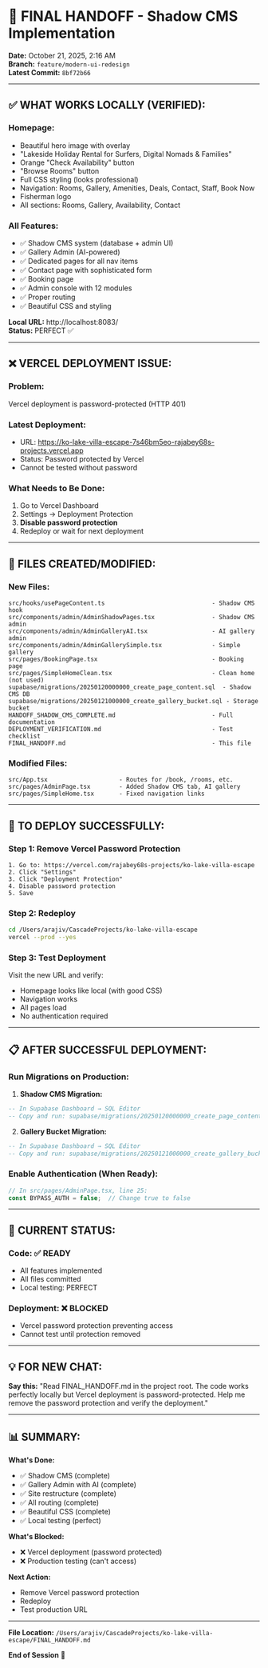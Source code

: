 # 🎯 FINAL HANDOFF - Shadow CMS Implementation

**Date:** October 21, 2025, 2:16 AM  
**Branch:** `feature/modern-ui-redesign`  
**Latest Commit:** `8bf72b66`

---

## ✅ WHAT WORKS LOCALLY (VERIFIED):

### **Homepage:**
- Beautiful hero image with overlay
- "Lakeside Holiday Rental for Surfers, Digital Nomads & Families"
- Orange "Check Availability" button
- "Browse Rooms" button
- Full CSS styling (looks professional)
- Navigation: Rooms, Gallery, Amenities, Deals, Contact, Staff, Book Now
- Fisherman logo
- All sections: Rooms, Gallery, Availability, Contact

### **All Features:**
- ✅ Shadow CMS system (database + admin UI)
- ✅ Gallery Admin (AI-powered)
- ✅ Dedicated pages for all nav items
- ✅ Contact page with sophisticated form
- ✅ Booking page
- ✅ Admin console with 12 modules
- ✅ Proper routing
- ✅ Beautiful CSS and styling

**Local URL:** http://localhost:8083/  
**Status:** PERFECT ✅

---

## ❌ VERCEL DEPLOYMENT ISSUE:

### **Problem:**
Vercel deployment is password-protected (HTTP 401)

### **Latest Deployment:**
- URL: https://ko-lake-villa-escape-7s46bm5eo-rajabey68s-projects.vercel.app
- Status: Password protected by Vercel
- Cannot be tested without password

### **What Needs to Be Done:**
1. Go to Vercel Dashboard
2. Settings → Deployment Protection
3. **Disable password protection**
4. Redeploy or wait for next deployment

---

## 📁 FILES CREATED/MODIFIED:

### **New Files:**
```
src/hooks/usePageContent.ts                              - Shadow CMS hook
src/components/admin/AdminShadowPages.tsx                - Shadow CMS admin
src/components/admin/AdminGalleryAI.tsx                  - AI gallery admin
src/components/admin/AdminGallerySimple.tsx              - Simple gallery
src/pages/BookingPage.tsx                                - Booking page
src/pages/SimpleHomeClean.tsx                            - Clean home (not used)
supabase/migrations/20250120000000_create_page_content.sql  - Shadow CMS DB
supabase/migrations/20250121000000_create_gallery_bucket.sql - Storage bucket
HANDOFF_SHADOW_CMS_COMPLETE.md                           - Full documentation
DEPLOYMENT_VERIFICATION.md                               - Test checklist
FINAL_HANDOFF.md                                         - This file
```

### **Modified Files:**
```
src/App.tsx                    - Routes for /book, /rooms, etc.
src/pages/AdminPage.tsx        - Added Shadow CMS tab, AI gallery
src/pages/SimpleHome.tsx       - Fixed navigation links
```

---

## 🚀 TO DEPLOY SUCCESSFULLY:

### **Step 1: Remove Vercel Password Protection**
```
1. Go to: https://vercel.com/rajabey68s-projects/ko-lake-villa-escape
2. Click "Settings"
3. Click "Deployment Protection"
4. Disable password protection
5. Save
```

### **Step 2: Redeploy**
```bash
cd /Users/arajiv/CascadeProjects/ko-lake-villa-escape
vercel --prod --yes
```

### **Step 3: Test Deployment**
Visit the new URL and verify:
- Homepage looks like local (with good CSS)
- Navigation works
- All pages load
- No authentication required

---

## 📋 AFTER SUCCESSFUL DEPLOYMENT:

### **Run Migrations on Production:**

1. **Shadow CMS Migration:**
```sql
-- In Supabase Dashboard → SQL Editor
-- Copy and run: supabase/migrations/20250120000000_create_page_content.sql
```

2. **Gallery Bucket Migration:**
```sql
-- In Supabase Dashboard → SQL Editor  
-- Copy and run: supabase/migrations/20250121000000_create_gallery_bucket.sql
```

### **Enable Authentication (When Ready):**
```typescript
// In src/pages/AdminPage.tsx, line 25:
const BYPASS_AUTH = false;  // Change true to false
```

---

## 🎯 CURRENT STATUS:

### **Code:** ✅ READY
- All features implemented
- All files committed
- Local testing: PERFECT

### **Deployment:** ❌ BLOCKED
- Vercel password protection preventing access
- Cannot test until protection removed

---

## 💡 FOR NEW CHAT:

**Say this:**
"Read FINAL_HANDOFF.md in the project root. The code works perfectly locally but Vercel deployment is password-protected. Help me remove the password protection and verify the deployment."

---

## 📊 SUMMARY:

**What's Done:**
- ✅ Shadow CMS (complete)
- ✅ Gallery Admin with AI (complete)
- ✅ Site restructure (complete)
- ✅ All routing (complete)
- ✅ Beautiful CSS (complete)
- ✅ Local testing (perfect)

**What's Blocked:**
- ❌ Vercel deployment (password protected)
- ❌ Production testing (can't access)

**Next Action:**
- Remove Vercel password protection
- Redeploy
- Test production URL

---

**File Location:** `/Users/arajiv/CascadeProjects/ko-lake-villa-escape/FINAL_HANDOFF.md`

**End of Session** 🏁
